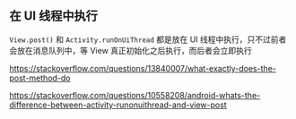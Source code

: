 ## 在 UI 线程中执行

`View.post()` 和 `Activity.runOnUiThread` 都是放在 UI 线程中执行，只不过前者会放在消息队列中，等 View 真正初始化之后执行，而后者会立即执行



https://stackoverflow.com/questions/13840007/what-exactly-does-the-post-method-do

https://stackoverflow.com/questions/10558208/android-whats-the-difference-between-activity-runonuithread-and-view-post

